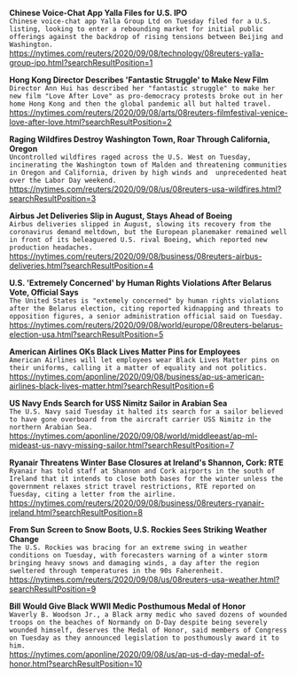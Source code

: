 **Chinese Voice-Chat App Yalla Files for U.S. IPO**\
`Chinese voice-chat app Yalla Group Ltd on Tuesday filed for a U.S. listing, looking to enter a rebounding market for initial public offerings against the backdrop of rising tensions between Beijing and Washington. `\
https://nytimes.com/reuters/2020/09/08/technology/08reuters-yalla-group-ipo.html?searchResultPosition=1

**Hong Kong Director Describes 'Fantastic Struggle' to Make New Film**\
`Director Ann Hui has described her "fantastic struggle" to make her new film "Love After Love" as pro-democracy protests broke out in her home Hong Kong and then the global pandemic all but halted travel.    `\
https://nytimes.com/reuters/2020/09/08/arts/08reuters-filmfestival-venice-love-after-love.html?searchResultPosition=2

**Raging Wildfires Destroy Washington Town, Roar Through California, Oregon**\
`Uncontrolled wildfires raged across the U.S. West on Tuesday, incinerating the Washington town of Malden and threatening communities in Oregon and California, driven by high winds and  unprecedented heat over the Labor Day weekend.`\
https://nytimes.com/reuters/2020/09/08/us/08reuters-usa-wildfires.html?searchResultPosition=3

**Airbus Jet Deliveries Slip in August, Stays Ahead of Boeing**\
`Airbus deliveries slipped in August, slowing its recovery from the coronavirus demand meltdown, but the European planemaker remained well in front of its beleaguered U.S. rival Boeing, which reported new production headaches.`\
https://nytimes.com/reuters/2020/09/08/business/08reuters-airbus-deliveries.html?searchResultPosition=4

**U.S. 'Extremely Concerned' by Human Rights Violations After Belarus Vote, Official Says**\
`The United States is "extemely concerned" by human rights violations after the Belarus election, citing reported kidnapping and threats to opposition figures, a senior administration official said on Tuesday.`\
https://nytimes.com/reuters/2020/09/08/world/europe/08reuters-belarus-election-usa.html?searchResultPosition=5

**American Airlines OKs Black Lives Matter Pins for Employees**\
`American Airlines will let employees wear Black Lives Matter pins on their uniforms, calling it a matter of equality and not politics.`\
https://nytimes.com/aponline/2020/09/08/business/ap-us-american-airlines-black-lives-matter.html?searchResultPosition=6

**US Navy Ends Search for USS Nimitz Sailor in Arabian Sea**\
`The U.S. Navy said Tuesday it halted its search for a sailor believed to have gone overboard from the aircraft carrier USS Nimitz in the northern Arabian Sea. `\
https://nytimes.com/aponline/2020/09/08/world/middleeast/ap-ml-mideast-us-navy-missing-sailor.html?searchResultPosition=7

**Ryanair Threatens Winter Base Closures at Ireland's Shannon, Cork: RTE**\
`Ryanair has told staff at Shannon and Cork airports in the south of Ireland that it intends to close both bases for the winter unless the government relaxes strict travel restrictions, RTE reported on Tuesday, citing a letter from the airline.`\
https://nytimes.com/reuters/2020/09/08/business/08reuters-ryanair-ireland.html?searchResultPosition=8

**From Sun Screen to Snow Boots, U.S. Rockies Sees Striking Weather Change**\
`The U.S. Rockies was bracing for an extreme swing in weather conditions on Tuesday, with forecasters warning of a winter storm bringing heavy snows and damaging winds, a day after the region sweltered through temperatures in the 90s Faherenheit. `\
https://nytimes.com/reuters/2020/09/08/us/08reuters-usa-weather.html?searchResultPosition=9

**Bill Would Give Black WWII Medic Posthumous Medal of Honor**\
`Waverly B. Woodson Jr., a Black army medic who saved dozens of wounded troops on the beaches of Normandy on D-Day despite being severely wounded himself, deserves the Medal of Honor, said members of Congress on Tuesday as they announced legislation to posthumously award it to him.`\
https://nytimes.com/aponline/2020/09/08/us/ap-us-d-day-medal-of-honor.html?searchResultPosition=10

